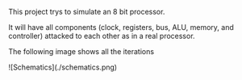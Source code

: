<p>This project trys to simulate an 8 bit processor.</p>
<p>It will have all components (clock, registers, bus, ALU, memory, and controller) attacked to each other as in a real processor.</p>
<p>The following image shows all the iterations</p>
![Schematics](./schematics.png)
